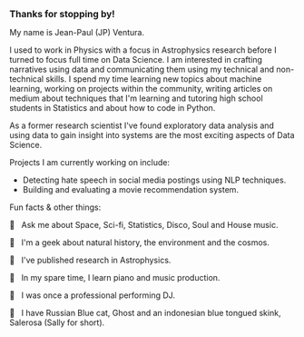 <!-- 

*** NOTES ***

• All Github READMEs use Markdown formatting: https://guides.github.com/features/mastering-markdown/

• Youtube Resource A: https://youtu.be/OoncKvcfs0M

• Youtube Resource B (Part 1): https://youtu.be/ECuqb5Tv9qI

• Youtube Resource B (Part 2): https://youtu.be/n6d4KHSKqGk

• The particle banner and gradient backgrounds were inspired by Adam Alston's github profile: https://github.com/adamalston

• Adam's github profile is in this curated list of Github Profiles: https://awesomegithubprofile.tech/

• The README is not importing the stylesheet.

-->

<!-- 
![banner](https://thumbs.gfycat.com/NeighboringAcrobaticIbis-size_restricted.gif)
*** NAME BANNER ***

• Created with tsParticles: https://particles.js.org/ 

• Recorded a 9 second demo of the particle effect.

• Converted demo video into a GIF with GIPHY Capture: https://apps.apple.com/us/app/giphy-capture-the-gif-maker/id668208984?mt=12

• Resized GIF to be under 10MB (the size limit of GIF files for Github READMEs)

• Blog Resource 1: https://josephcardillo.medium.com/how-to-add-gifs-to-your-github-readme-89c74da2ce47

• Blog Resource 2: https://dev.to/kelli/demo-your-app-in-your-github-readme-with-an-animated-gif-2o3c

• Github Emoji Cheat Sheet 1: https://github.com/ikatyang/emoji-cheat-sheet/blob/master/README.md

• Github Emoji Cheat Sheet 2: https://gist.github.com/rxaviers/7360908


 -->


<!-- 

*** SECTION HEADERS ***

• Created with Adobe Photoshop.

• Light gray color for text so they would also show up in dark mode.

• Text layers had transparent background layer and saved in PNG format.

• Each text header was cropped with the same canvas width (1555 pixels), making them responsive when uploaded into the README.

• Alternatives to Photoshop: https://picsart.com/  and  https://www.canva.com/

 -->

<font size="3"> **Thanks for stopping by!** </font>

My name is Jean-Paul (JP) Ventura.

I used to work in Physics with a focus in Astrophysics research before I turned to focus full time on Data Science. I am interested in crafting narratives using data and communicating them using my technical and non-technical skills. I spend my time learning new topics about machine learning, working on projects within the community, writing articles on medium about techniques that I'm learning and tutoring high school students in Statistics and about how to code in Python.

As a former research scientist I've found exploratory data analysis and using data to gain insight into systems are the most exciting aspects of Data Science.

Projects I am currently working on include:

* Detecting hate speech in social media postings using NLP techniques.
* Building and evaluating a movie recommendation system.

Fun facts & other things:

:large_blue_circle: &nbsp; Ask me about Space, Sci-fi, Statistics, Disco, Soul and House music.

:large_blue_circle: &nbsp; I'm a geek about natural history, the environment and the cosmos.

:large_blue_circle: &nbsp; I've published research in Astrophysics.

:large_blue_circle: &nbsp; In my spare time, I learn piano and music production.

:large_blue_circle: &nbsp; I was once a professional performing DJ. 

:large_blue_circle: &nbsp; I have Russian Blue cat, Ghost and an indonesian blue tongued skink, Salerosa (Sally for short).
